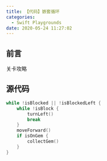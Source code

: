 ```yaml
---
title: 【代码】嵌套循环
categories:
  - Swift Playgrounds
date: 2020-05-24 11:27:02
---
```


## 前言

关卡攻略

<!-- more -->

## 源代码

``` swift
while !isBlocked || !isBlockedLeft {
    while !isBlock {
        turnLeft()
        break
    }
    moveForward()
    if isOnGem {
        collectGem()
    }
}
```

